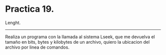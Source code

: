 Practica 19.
============
Lenght.
_____________
Realiza un programa con la llamada al sistema Lseek, que me devuelva el tamaño en bits, bytes y kilobytes de un archivo, quiero la ubicacion del archivo por linea de comandos.
